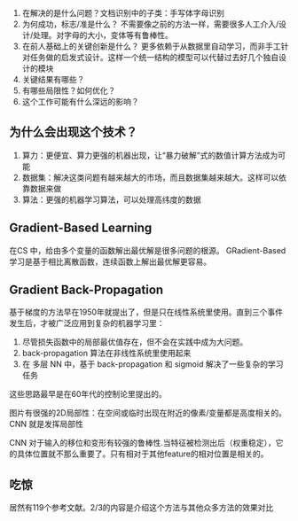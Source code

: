 

1. 在解决的是什么问题？文档识别中的子类：手写体字母识别
2. 为何成功，标志/准是什么？ 不需要像之前的方法一样，需要很多人工介入/设计/处理。对字母的大小，变体等有鲁棒性。
3. 在前人基础上的关键创新是什么？ 更多依赖于从数据里自动学习，而非手工针对任务做的启发式设计。这样一个统一结构的模型可以代替过去好几个独自设计的模块
4. 关键结果有哪些？
5. 有哪些局限性？如何优化？
6. 这个工作可能有什么深远的影响？

## 为什么会出现这个技术？
1. 算力：更便宜、算力更强的机器出现，让“暴力破解”式的数值计算方法成为可能
2. 数据集：解决这类问题有越来越大的市场，而且数据集越来越大。这样可以依靠数据来做
3. 算法：更强的机器学习算法，可以处理高纬度的数据

## Gradient-Based Learning
在CS 中，给由多个变量的函数解出最优解是很多问题的根源。 GRadient-Based 学习是基于相比离散函数，连续函数上解出最优解更容易。

## Gradient Back-Propagation
基于梯度的方法早在1950年就提出了，但是只在线性系统里使用。直到三个事件发生后，才被广泛应用到复杂的机器学习里：

1. 尽管损失函数中的局部最优值存在，但不会在实践中成为大问题。
2. back-propagation 算法在非线性系统里使用起来
3. 在 多层 NN 中，基于 back-propagation 和 sigmoid 解决了一些复杂的学习任务

这些思路最早是在60年代的控制论里提出的。

图片有很强的2D局部性：在空间或临时出现在附近的像素/变量都是高度相关的。 CNN 就是发挥局部性

CNN 对于输入的移位和变形有较强的鲁棒性.当特征被检测出后（权重稳定），它的具体位置就不那么重要了。只有相对于其他feature的相对位置是相关的。
## 吃惊
居然有119个参考文献。2/3的内容是介绍这个方法与其他众多方法的效果对比
